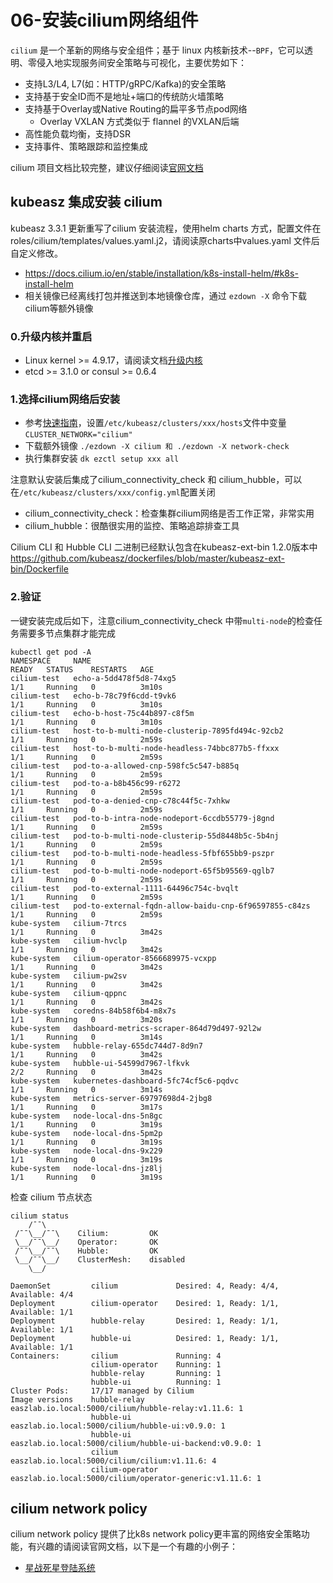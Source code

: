 # 06-安装cilium网络组件

`cilium` 是一个革新的网络与安全组件；基于 linux 内核新技术--`BPF`，它可以透明、零侵入地实现服务间安全策略与可视化，主要优势如下：

- 支持L3/L4, L7(如：HTTP/gRPC/Kafka)的安全策略
- 支持基于安全ID而不是地址+端口的传统防火墙策略
- 支持基于Overlay或Native Routing的扁平多节点pod网络
  - Overlay VXLAN 方式类似于 flannel 的VXLAN后端
- 高性能负载均衡，支持DSR
- 支持事件、策略跟踪和监控集成

cilium 项目文档比较完整，建议仔细阅读[官网文档]()

## kubeasz 集成安装 cilium

kubeasz 3.3.1 更新重写了cilium 安装流程，使用helm charts 方式，配置文件在 roles/cilium/templates/values.yaml.j2，请阅读原charts中values.yaml 文件后自定义修改。

- https://docs.cilium.io/en/stable/installation/k8s-install-helm/#k8s-install-helm
- 相关镜像已经离线打包并推送到本地镜像仓库，通过 `ezdown -X` 命令下载cilium等额外镜像

### 0.升级内核并重启

- Linux kernel >= 4.9.17，请阅读文档[升级内核](guide/kernel_upgrade.md)
- etcd >= 3.1.0 or consul >= 0.6.4

### 1.选择cilium网络后安装

- 参考[快速指南](../quickStart.md)，设置`/etc/kubeasz/clusters/xxx/hosts`文件中变量 `CLUSTER_NETWORK="cilium"` 
- 下载额外镜像 `./ezdown -X cilium 和 ./ezdown -X network-check`
- 执行集群安装 `dk ezctl setup xxx all`

注意默认安装后集成了cilium_connectivity_check 和 cilium_hubble，可以在`/etc/kubeasz/clusters/xxx/config.yml`配置关闭

- cilium_connectivity_check：检查集群cilium网络是否工作正常，非常实用
- cilium_hubble：很酷很实用的监控、策略追踪排查工具

Cilium CLI 和 Hubble CLI 二进制已经默认包含在kubeasz-ext-bin 1.2.0版本中 https://github.com/kubeasz/dockerfiles/blob/master/kubeasz-ext-bin/Dockerfile

### 2.验证

一键安装完成后如下，注意cilium_connectivity_check 中带`multi-node`的检查任务需要多节点集群才能完成

```
kubectl get pod -A
NAMESPACE     NAME                                                    READY   STATUS    RESTARTS   AGE
cilium-test   echo-a-5dd478f5d8-74xg5                                 1/1     Running   0          3m10s
cilium-test   echo-b-78c79f6cdd-t9vk6                                 1/1     Running   0          3m10s
cilium-test   echo-b-host-75c44b897-c8f5m                             1/1     Running   0          3m10s
cilium-test   host-to-b-multi-node-clusterip-7895fd494c-92cb2         1/1     Running   0          2m59s
cilium-test   host-to-b-multi-node-headless-74bbc877b5-ffxxx          1/1     Running   0          2m59s
cilium-test   pod-to-a-allowed-cnp-598fc5c547-b885q                   1/1     Running   0          2m59s
cilium-test   pod-to-a-b8b456c99-r6272                                1/1     Running   0          2m59s
cilium-test   pod-to-a-denied-cnp-c78c44f5c-7xhkw                     1/1     Running   0          2m59s
cilium-test   pod-to-b-intra-node-nodeport-6ccdb55779-j8gnd           1/1     Running   0          2m59s
cilium-test   pod-to-b-multi-node-clusterip-55d8448b5c-5b4nj          1/1     Running   0          2m59s
cilium-test   pod-to-b-multi-node-headless-5fbf655bb9-pszpr           1/1     Running   0          2m59s
cilium-test   pod-to-b-multi-node-nodeport-65f5b95569-qglb7           1/1     Running   0          2m59s
cilium-test   pod-to-external-1111-64496c754c-bvqlt                   1/1     Running   0          2m59s
cilium-test   pod-to-external-fqdn-allow-baidu-cnp-6f96597855-c84zs   1/1     Running   0          2m59s
kube-system   cilium-7trcs                                            1/1     Running   0          3m42s
kube-system   cilium-hvclp                                            1/1     Running   0          3m42s
kube-system   cilium-operator-8566689975-vcxpp                        1/1     Running   0          3m42s
kube-system   cilium-pw2sv                                            1/1     Running   0          3m42s
kube-system   cilium-qppnc                                            1/1     Running   0          3m42s
kube-system   coredns-84b58f6b4-m8x7s                                 1/1     Running   0          3m20s
kube-system   dashboard-metrics-scraper-864d79d497-92l2w              1/1     Running   0          3m14s
kube-system   hubble-relay-655dc744d7-8d9n7                           1/1     Running   0          3m42s
kube-system   hubble-ui-54599d7967-lfkvk                              2/2     Running   0          3m42s
kube-system   kubernetes-dashboard-5fc74cf5c6-pqdvc                   1/1     Running   0          3m14s
kube-system   metrics-server-69797698d4-2jbg8                         1/1     Running   0          3m17s
kube-system   node-local-dns-5n8gc                                    1/1     Running   0          3m19s
kube-system   node-local-dns-5pm2p                                    1/1     Running   0          3m19s
kube-system   node-local-dns-9x229                                    1/1     Running   0          3m19s
kube-system   node-local-dns-jz8lj                                    1/1     Running   0          3m19s
```

检查 cilium 节点状态

```
cilium status
    /¯¯\
 /¯¯\__/¯¯\    Cilium:         OK
 \__/¯¯\__/    Operator:       OK
 /¯¯\__/¯¯\    Hubble:         OK
 \__/¯¯\__/    ClusterMesh:    disabled
    \__/

DaemonSet         cilium             Desired: 4, Ready: 4/4, Available: 4/4
Deployment        cilium-operator    Desired: 1, Ready: 1/1, Available: 1/1
Deployment        hubble-relay       Desired: 1, Ready: 1/1, Available: 1/1
Deployment        hubble-ui          Desired: 1, Ready: 1/1, Available: 1/1
Containers:       cilium             Running: 4
                  cilium-operator    Running: 1
                  hubble-relay       Running: 1
                  hubble-ui          Running: 1
Cluster Pods:     17/17 managed by Cilium
Image versions    hubble-relay       easzlab.io.local:5000/cilium/hubble-relay:v1.11.6: 1
                  hubble-ui          easzlab.io.local:5000/cilium/hubble-ui:v0.9.0: 1
                  hubble-ui          easzlab.io.local:5000/cilium/hubble-ui-backend:v0.9.0: 1
                  cilium             easzlab.io.local:5000/cilium/cilium:v1.11.6: 4
                  cilium-operator    easzlab.io.local:5000/cilium/operator-generic:v1.11.6: 1
```

## cilium network policy

cilium network policy 提供了比k8s network policy更丰富的网络安全策略功能，有兴趣的请阅读官网文档，以下是一个有趣的小例子：

- [星战死星登陆系统](cilium-example.md)
